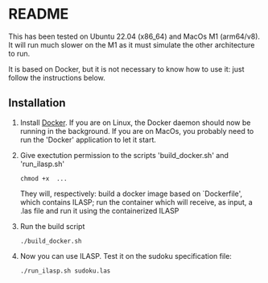 # README

This has been tested on Ubuntu 22.04 (x86_64) and MacOs M1 (arm64/v8). It will run much slower on the M1 as it must simulate the other architecture to run. 

It is based on Docker, but it is not necessary to know how to use it: just follow the instructions below. 


## Installation

1. Install [Docker](https://docs.docker.com/get-started/get-docker/).
    If you are on Linux, the Docker daemon should now be running in the background. If you are on MacOs, you probably need to run the 'Docker' application to let it start.

2. Give exectution permission to the scripts 'build_docker.sh' and 'run_ilasp.sh'
    ```
   chmod +x  ...
    ```
    They will, respectively: build a docker image based on `Dockerfile', which contains ILASP; run the container which will receive, as input, a .las file and run it using the containerized ILASP

4. Run the build script
   ```
   ./build_docker.sh
   ```

5. Now you can use ILASP. Test it on the sudoku specification file:
   ```
   ./run_ilasp.sh sudoku.las
   ```
    
